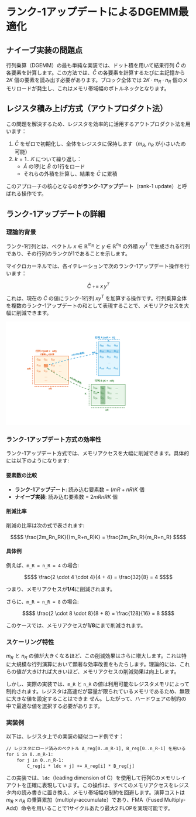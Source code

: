 # ランク-1アップデートによるDGEMM最適化

## ナイーブ実装の問題点

行列乗算（DGEMM）の最も単純な実装では、ドット積を用いて結果行列 $`\bar{C}`$ の各要素を計算します。この方法では、$`\bar{C}`$ の各要素を計算するたびに主記憶から $`2K`$ 個の要素を読み出す必要があります。ブロック全体では $`2K \cdot m_R \cdot n_R`$ 個のメモリロードが発生し、これはメモリ帯域幅のボトルネックとなります。

## レジスタ積み上げ方式（アウトプロダクト法）

この問題を解決するため、レジスタを効率的に活用するアウトプロダクト法を用います：

1. $`\bar{C}`$ をゼロで初期化し、全体をレジスタに保持します（$`m_R`$, $`n_R`$ が小さいため可能）
2. $`k = 1 \ldots K`$ について繰り返し：
   - $`\bar{A}`$ の1列と $`\bar{B}`$ の1行をロード
   - それらの外積を計算し、結果を $`\bar{C}`$ に累積

このアプローチの核心となるのが**ランク-1アップデート**（rank-1 update）と呼ばれる操作です。

## ランク-1アップデートの詳細

### 理論的背景

ランク-1行列とは、ベクトル $`x \in \mathbb{R}^{m_R}`$ と $`y \in \mathbb{R}^{n_R}`$ の外積 $`x y^T`$ で生成される行列であり、その行列のランクが1であることを示します。

マイクロカーネルでは、各イテレーションで次のランク-1アップデート操作を行います：

```math
\bar{C} \;+=\; x \, y^T
```

これは、現在の $`\bar{C}`$ の値にランク-1行列 $`x y^T`$ を加算する操作です。行列乗算全体を複数のランク-1アップデートの和として表現することで、メモリアクセスを大幅に削減できます。

![ランク1アップデート](rankone_update.svg)

### ランク-1アップデート方式の効率性

ランク-1アップデート方式では、メモリアクセスを大幅に削減できます。具体的には以下のようになります:

#### 要素数の比較

- **ランク-1アップデート**: 読み込む要素数 = $`(mR + nR)K`$ 個
- **ナイーブ実装**: 読み込む要素数 = $`2mRnRK`$ 個

#### 削減比率

削減の比率は次の式で表されます:

```math
$$ \frac{2m_Rn_RK}{(m_R+n_R)K} = \frac{2m_Rn_R}{m_R+n_R} $$
```

#### 具体例

例えば、`m_R = n_R = 4` の場合:

```math
$$ \frac{2 \cdot 4 \cdot 4}{4 + 4} = \frac{32}{8} = 4 $$
```

つまり、メモリアクセスが**1/4**に削減されます。

さらに、`m_R = n_R = 8` の場合:

```math
$$ \frac{2 \cdot 8 \cdot 8}{8 + 8} = \frac{128}{16} = 8 $$
```

このケースでは、メモリアクセスが**1/8**にまで削減されます。

### スケーリング特性

$`m_R`$ と $`n_R`$ の値が大きくなるほど、この削減効果はさらに増大します。これは特に大規模な行列演算において顕著な効率改善をもたらします。理論的には、これらの値が大きければ大きいほど、メモリアクセスの削減効果は向上します。

しかし、実際の実装では、`m_R` と `n_R` の値は利用可能なレジスタメモリによって制約されます。レジスタは高速だが容量が限られているメモリであるため、無限に大きな値を設定することはできま せん。したがって、ハードウェアの制約の中で最適な値を選択する必要があります。

### 実装例

以下は、レジスタ上での実装の疑似コード例です：

```
// レジスタにロード済みのベクトル A_reg[0..m_R-1], B_reg[0..n_R-1] を用いる
for i in 0..m_R-1:
    for j in 0..n_R-1:
        C_reg[i * ldc + j] += A_reg[i] * B_reg[j]
```

この実装では、`ldc`（leading dimension of C）を使用して行列Cのメモリレイアウトを正確に表現しています。この操作は、すべてのメモリアクセスをレジスタ内の読み書きに置き換え、メモリ帯域幅の制約を回避します。演算コストは $`m_R \times n_R`$ の乗算累加（multiply-accumulate）であり、FMA（Fused Multiply-Add）命令を用いることで1サイクルあたり最大2 FLOPを実現可能です。
